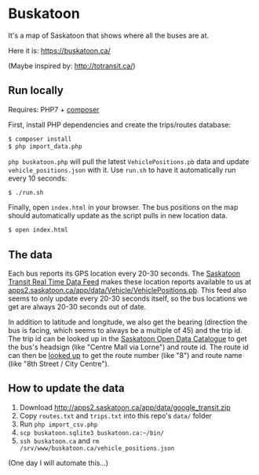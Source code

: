 # Buskatoon

It's a map of Saskatoon that shows where all the buses are at.

Here it is: https://buskatoon.ca/

(Maybe inspired by: http://totransit.ca/)

## Run locally

Requires: PHP7 + [composer](https://getcomposer.org/)

First, install PHP dependencies and create the trips/routes database:

```bash
$ composer install
$ php import_data.php
```

`php buskatoon.php` will pull the latest `VehiclePositions.pb` data and update `vehicle_positions.json` with it. Use `run.sh` to have it automatically run every 10 seconds:

```bash
$ ./run.sh
```

Finally, open `index.html` in your browser. The bus positions on the map should automatically update as the script pulls in new location data.

```bash
$ open index.html
```

## The data

Each bus reports its GPS location every 20-30 seconds. The [Saskatoon Transit Real Time Data Feed](https://www.saskatoon.ca/moving-around/transit/open-data-saskatoon-transit) makes these location reports available to us at [apps2.saskatoon.ca/app/data/Vehicle/VehiclePositions.pb](http://apps2.saskatoon.ca/app/data/Vehicle/VehiclePositions.pb). This feed also seems to only update every 20-30 seconds itself, so the bus locations we get are always 20-30 seconds out of date.

In addition to latitude and longitude, we also get the bearing (direction the bus is facing, which seems to always be a multiple of 45) and the trip id. The trip id can be looked up in the [Saskatoon Open Data Catalogue](http://opendata-saskatoon.cloudapp.net/DataBrowser/SaskatoonOpenDataCatalogueBeta/TransitTrips#param=NOFILTER--DataView--Results) to get the bus's headsign (like "Centre Mall via Lorne") and route id. The route id can then be [looked up](http://opendata-saskatoon.cloudapp.net/DataBrowser/SaskatoonOpenDataCatalogueBeta/TransitRoutes#param=NOFILTER--DataView--Results) to get the route number (like "8") and route name (like "8th Street / City Centre").

## How to update the data

1. Download http://apps2.saskatoon.ca/app/data/google_transit.zip
2. Copy `routes.txt` and `trips.txt` into this repo's `data/` folder
3. Run `php import_csv.php`
4. `scp buskatoon.sqlite3 buskatoon.ca:~/bin/`
5. `ssh buskatoon.ca` and `rm /srv/www/buskatoon.ca/vehicle_positions.json`

(One day I will automate this...)

